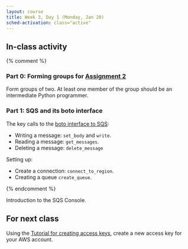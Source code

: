 ```yaml
---
layout: course
title: Week 3, Day 1 (Monday, Jan 20)
sched-activation: class="active"
---
```

## In-class activity

{% comment %}
### Part 0: Forming groups for [Assignment 2](simple-sqs.html)

Form groups of two. At least one member of the group should be an
intermediate Python programmer.

### Part 1: SQS and its boto interface

The key calls to the [boto interface to SQS](http://boto.s3.amazonaws.com/sqs_tut.html):

* Writing a message: <code>set_body</code> and <code>write</code>.
* Reading a message: <code>get_messages</code>.
* Deleting a message: <code>delete_message</code>

Setting up:

* Create a connection: <code>connect_to_region</code>.
* Creating a queue <code>create_queue</code>.

{% endcomment %}

Introduction to the SQS Console.

## For next class

Using the [Tutorial for creating access keys](access-keys-tut.html), create
a new access key for your AWS account.
